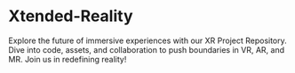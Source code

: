 # Xtended-Reality
Explore the future of immersive experiences with our XR Project Repository. Dive into code, assets, and collaboration to push boundaries in VR, AR, and MR. Join us in redefining reality! 
